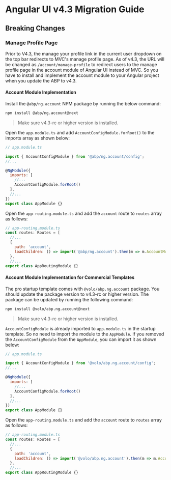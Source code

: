 # Angular UI v4.3 Migration Guide

## Breaking Changes

### Manage Profile Page

Prior to V4.3, the manage your profile link in the current user dropdown on the top bar redirects to MVC's manage profile page. As of v4.3, the URL will be changed as `/account/manage-profile` to redirect users to the manage profile page in the account module of Angular UI instead of MVC. So you have to install and implement the account module to your Angular project when you update the ABP to v4.3.

#### Account Module Implementation

Install the `@abp/ng.account` NPM package by running the below command:

```bash
npm install @abp/ng.account@next
```

> Make sure v4.3-rc or higher version is installed.

Open the `app.module.ts` and add `AccountConfigModule.forRoot()` to the imports array as shown below:

```js
// app.module.ts

import { AccountConfigModule } from '@abp/ng.account/config';
//...

@NgModule({
  imports: [
    //...
    AccountConfigModule.forRoot()
  ],
  //...
})
export class AppModule {}
```

Open the `app-routing.module.ts` and add the `account` route to `routes` array as follows:

```js
// app-routing.module.ts
const routes: Routes = [
  //...
  {
    path: 'account',
    loadChildren: () => import('@abp/ng.account').then(m => m.AccountModule.forLazy()),
  },
  //...
export class AppRoutingModule {}
```

#### Account Module Implementation for Commercial Templates

The pro startup template comes with `@volo/abp.ng.account` package. You should update the package version to v4.3-rc or higher version. The package can be updated by running the following command:

```bash
npm install @volo/abp.ng.account@next
```
> Make sure v4.3-rc or higher version is installed.

`AccountConfigModule` is already imported to `app.module.ts` in the startup template. So no need to import the module to the `AppModule`. If you removed the `AccountConfigModule` from the `AppModule`, you can import it as shown below:

```js
// app.module.ts

import { AccountConfigModule } from '@volo/abp.ng.account/config';
//...

@NgModule({
  imports: [
    //...
    AccountConfigModule.forRoot()
  ],
  //...
})
export class AppModule {}
```

Open the `app-routing.module.ts` and add the `account` route to `routes` array as follows:

```js
// app-routing.module.ts
const routes: Routes = [
  //...
  {
    path: 'account',
    loadChildren: () => import('@volo/abp.ng.account').then(m => m.AccountPublicModule.forLazy()),
  },
  //...
export class AppRoutingModule {}
```